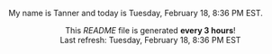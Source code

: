 My name is Tanner and today is Tuesday, February 18, 8:36 PM EST.

<p align="center">This <i>README</i> file is generated <b>every 3 hours</b>!</br>Last refresh: Tuesday, February 18, 8:36 PM EST<br /></p>
